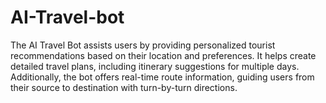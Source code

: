 # AI-Travel-bot
The AI Travel Bot assists users by providing personalized tourist recommendations based on their location and preferences. It helps create detailed travel plans, including itinerary suggestions for multiple days. Additionally, the bot offers real-time route information, guiding users from their source to destination with turn-by-turn directions.
